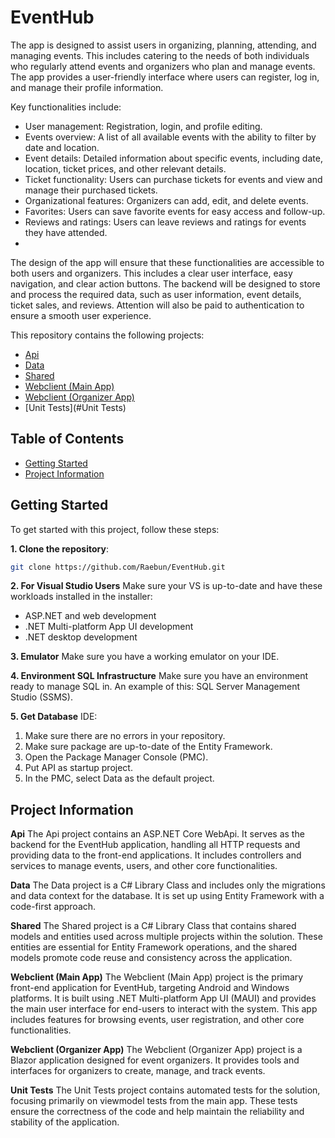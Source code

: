 # EventHub

The app is designed to assist users in organizing, planning, attending, and managing events. This includes catering to the needs of both individuals who regularly attend events and organizers who plan and manage events. The app provides a user-friendly interface where users can register, log in, and manage their profile information.

Key functionalities include:

-	User management: Registration, login, and profile editing.
-	Events overview: A list of all available events with the ability to filter by date and location.
-	Event details: Detailed information about specific events, including date, location, ticket prices, and other relevant details.
-	Ticket functionality: Users can purchase tickets for events and view and manage their purchased tickets.
-	Organizational features: Organizers can add, edit, and delete events.
-	Favorites: Users can save favorite events for easy access and follow-up.
-	Reviews and ratings: Users can leave reviews and ratings for events they have attended.
-	
The design of the app will ensure that these functionalities are accessible to both users and organizers. This includes a clear user interface, easy navigation, and clear action buttons. The backend will be designed to store and process the required data, such as user information, event details, ticket sales, and reviews. Attention will also be paid to authentication to ensure a smooth user experience.


This repository contains the following projects:

- [Api](#api)
- [Data](#data)
- [Shared](#shared)
- [Webclient (Main App)](#Webclient (Main App))
- [Webclient (Organizer App)](#Webclient (Organizer App))
- [Unit Tests](#Unit Tests)

## Table of Contents
- [Getting Started](#getting-started)
- [Project Information](#project-information)

## Getting Started

To get started with this project, follow these steps:

**1. Clone the repository**: 
   ```bash
   git clone https://github.com/Raebun/EventHub.git
   ```
**2. For Visual Studio Users**
Make sure your VS is up-to-date and have these workloads installed in the installer:
- ASP.NET and web development
- .NET Multi-platform App UI development
- .NET desktop development

**3. Emulator**
Make sure you have a working emulator on your IDE.

**4. Environment SQL Infrastructure**
Make sure you have an environment ready to manage SQL in. 
An example of this: SQL Server Management Studio (SSMS).

**5. Get Database**
IDE:
1. Make sure there are no errors in your repository.
2. Make sure package are up-to-date of the Entity Framework.
3. Open the Package Manager Console (PMC).
4. Put API as startup project.
5. In the PMC, select Data as the default project.

## Project Information
**Api**
The Api project contains an ASP.NET Core WebApi. It serves as the backend for the EventHub application, handling all HTTP requests and providing data to the front-end applications. It includes controllers and services to manage events, users, and other core functionalities.

**Data**
The Data project is a C# Library Class and includes only the migrations and data context for the database. It is set up using Entity Framework with a code-first approach.

**Shared**
The Shared project is a C# Library Class that contains shared models and entities used across multiple projects within the solution. These entities are essential for Entity Framework operations, and the shared models promote code reuse and consistency across the application.

**Webclient (Main App)**
The Webclient (Main App) project is the primary front-end application for EventHub, targeting Android and Windows platforms. It is built using .NET Multi-platform App UI (MAUI) and provides the main user interface for end-users to interact with the system. This app includes features for browsing events, user registration, and other core functionalities.

**Webclient (Organizer App)**
The Webclient (Organizer App) project is a Blazor application designed for event organizers. It provides tools and interfaces for organizers to create, manage, and track events.

**Unit Tests**
The Unit Tests project contains automated tests for the solution, focusing primarily on viewmodel tests from the main app. These tests ensure the correctness of the code and help maintain the reliability and stability of the application.
